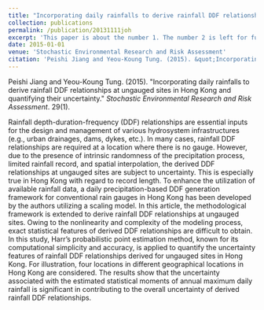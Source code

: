 ```yaml
---
title: "Incorporating daily rainfalls to derive rainfall DDF relationships at ungauged sites in Hong Kong and quantifying their uncertainty"
collection: publications
permalink: /publication/20131111joh
excerpt: 'This paper is about the number 1. The number 2 is left for future work.'
date: 2015-01-01
venue: 'Stochastic Environmental Research and Risk Assessment'
citation: 'Peishi Jiang and Yeou-Koung Tung. (2015). &quot;Incorporating daily rainfalls to derive rainfall DDF relationships at ungauged sites in Hong Kong and quantifying their uncertainty.&quot; <i>Stochastic Environmental Research and Risk Assessment</i>. 29(1).'
---
```

Peishi Jiang and Yeou-Koung Tung. (2015). "Incorporating daily rainfalls to derive rainfall DDF relationships at ungauged sites in Hong Kong and quantifying their uncertainty." <i>Stochastic Environmental Research and Risk Assessment</i>. 29(1).

Rainfall depth-duration-frequency (DDF) relationships are essential inputs for the design and management of various hydrosystem infrastructures (e.g., urban drainages, dams, dykes, etc.). In many cases, rainfall DDF relationships are required at a location where there is no gauge. However, due to the presence of intrinsic randomness of the precipitation process, limited rainfall record, and spatial interpolation, the derived DDF relationships at ungauged sites are subject to uncertainty. This is especially true in Hong Kong with regard to record length. To enhance the utilization of available rainfall data, a daily precipitation-based DDF generation framework for conventional rain gauges in Hong Kong has been developed by the authors utilizing a scaling model. In this article, the methodological framework is extended to derive rainfall DDF relationships at ungauged sites. Owing to the nonlinearity and complexity of the modeling process, exact statistical features of derived DDF relationships are difficult to obtain. In this study, Harr’s probabilistic point estimation method, known for its computational simplicity and accuracy, is applied to quantify the uncertainty features of rainfall DDF relationships derived for ungauged sites in Hong Kong. For illustration, four locations in different geographical locations in Hong Kong are considered. The results show that the uncertainty associated with the estimated statistical moments of annual maximum daily rainfall is significant in contributing to the overall uncertainty of derived rainfall DDF relationships.
